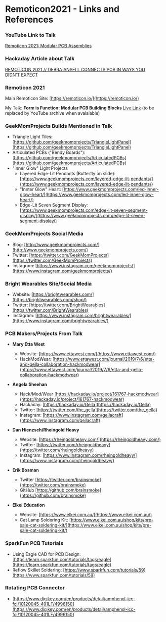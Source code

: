 # Remoticon2021 - Links and References

### YouTube Link to Talk
[Remoticon 2021: Modular PCB Assemblies](https://www.youtube.com/watch?v=vzc96or9RLY)

### Hackaday Article about Talk
[REMOTICON 2021 // DEBRA ANSELL CONNECTS PCB IN WAYS YOU DIDN’T EXPECT](https://hackaday.com/2022/01/20/remoticon-2021-debra-ansell-connects-pcb-in-ways-you-didnt-expect/)

### Remoticon 2021
Main Remoticon Site: [https://remoticon.io/](https://remoticon.io/)

My Talk: **Form is Function: Modular PCB Building Blocks** [Live Link](https://remoticon.io/#Live) (to be replaced by YouTube archive when avaialable)

### GeekMomProjects Builds Mentioned in Talk
- Triangle Light Tiles: [https://github.com/geekmomprojects/TriangleLightPanel](https://github.com/geekmomprojects/TriangleLightPanel)
- Articulated PCBs ("Bendy Boards"): [https://github.com/geekmomprojects/ArticulatedPCBs](https://github.com/geekmomprojects/ArticulatedPCBs)
- "Inner Glow" Light Projects
  - Layered Edge-Lit Pendants (Butterfly on slide): [https://www.geekmomprojects.com/layered-edge-lit-pendants/](https://www.geekmomprojects.com/layered-edge-lit-pendants/)
  - "Innter Glow" Heart: [https://www.geekmomprojects.com/led-inner-glow-heart/](https://www.geekmomprojects.com/led-inner-glow-heart/)
  - Edge-Lit Seven Segment Display: [https://www.geekmomprojects.com/edge-lit-seven-segment-display/](https://www.geekmomprojects.com/edge-lit-seven-segment-display/)

### GeekMomProjects Social Media
- Blog: [http://www.geekmomprojects.com/](http://www.geekmomprojects.com/)
- Twitter: [https://twitter.com/GeekMomProjects](https://twitter.com/GeekMomProjects)
- Instagram: [https://www.instagram.com/geekmomprojects/](https://www.instagram.com/geekmomprojects/)

### Bright Wearables Site/Social Media
- Website: [https://brightwearables.com/](https://brightwearables.com/shop/)
- Twitter: [https://twitter.com/BrightWearables](https://twitter.com/BrightWearables)
- Instagram: [https://www.instagram.com/brightwearables/](https://www.instagram.com/brightwearables/)

### PCB Makers/Projects From Talk
- **Mary Etta West**
  - Website: [https://www.ettawest.com/](https://www.ettawest.com/)
  - HackModWear: [https://www.ettawest.com/journal/2019/7/6/etta-and-gella-collaboration-hackmodwear](https://www.ettawest.com/journal/2019/7/6/etta-and-gella-collaboration-hackmodwear)

- **Angela Sheehan**
  - Hack/Mod/Wear [https://hackaday.io/project/161767-hackmodwear](https://hackaday.io/project/161767-hackmodwear)
  - Hackaday: [https://hackaday.io/Gella](https://hackaday.io/Gella)
  - Twitter: [https://twitter.com/the_gella](https://twitter.com/the_gella)
  - Instagram: [https://www.instagram.com/gellacraft](https://www.instagram.com/gellacraft)
- **Dan Hienzsch/Rheingold Heavy**
  - Website: [https://rheingoldheavy.com/](https://rheingoldheavy.com/)
  - Twitter: [https://twitter.com/rheingoldheavy](https://twitter.com/rheingoldheavy)
  - Instagram: [https://www.instagram.com/rheingoldheavy/](https://www.instagram.com/rheingoldheavy/)
 
- **Erik Bosman**
  - Twitter [https://twitter.com/brainsmoke](https://twitter.com/brainsmoke)
  - GitHub [https://github.com/brainsmoke](https://github.com/brainsmoke)
 
 - **Elkei Education**
   - Website: [https://www.elkei.com.au/](https://www.elkei.com.au/)
   - Cat Lamp Soldering Kit: [https://www.elkei.com.au/shop/kits/pre-sale-cat-soldering-kit/](https://www.elkei.com.au/shop/kits/pre-sale-cat-soldering-kit/)

### SparkFun PCB Tutorials
- Using Eagle CAD for PCB Design: [https://learn.sparkfun.com/tutorials/tags/eagle](https://learn.sparkfun.com/tutorials/tags/eagle)
- Reflow Skillet Soldering: [https://www.sparkfun.com/tutorials/59](https://www.sparkfun.com/tutorials/59)

### Rotating PCB Connector
- [https://www.digikey.com/en/products/detail/amphenol-icc-fci/10120045-401LF/4996150](https://www.digikey.com/en/products/detail/amphenol-icc-fci/10120045-401LF/4996150)



